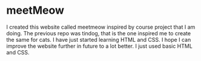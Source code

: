 # meetMeow
I created this website called meetmeow inspired by course project that I am doing. The previous repo was tindog, that is the one inspired me to create the same for cats. I have just started learning HTML and CSS. I hope I can improve the website further in future to a lot better. I just used basic HTML and CSS. 
